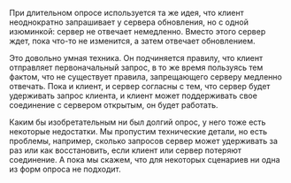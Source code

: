При длительном опросе используется та же идея, что клиент неоднократно запрашивает у сервера обновления, но с одной изюминкой: сервер не отвечает немедленно. Вместо этого сервер ждет, пока что-то не изменится, а затем отвечает обновлением.



Это довольно умная техника. Он подчиняется правилу, что клиент отправляет первоначальный запрос, в то же время пользуясь тем фактом, что не существует правила, запрещающего серверу медленно отвечать. Пока и клиент, и сервер согласны с тем, что сервер будет удерживать запрос клиента, и клиент может поддерживать свое соединение с сервером открытым, он будет работать.



Каким бы изобретательным ни был долгий опрос, у него тоже есть некоторые недостатки. Мы пропустим технические детали, но есть проблемы, например, сколько запросов сервер может удерживать за раз или как восстановить, если клиент или сервер потеряют соединение. А пока мы скажем, что для некоторых сценариев ни одна из форм опроса не подходит.

